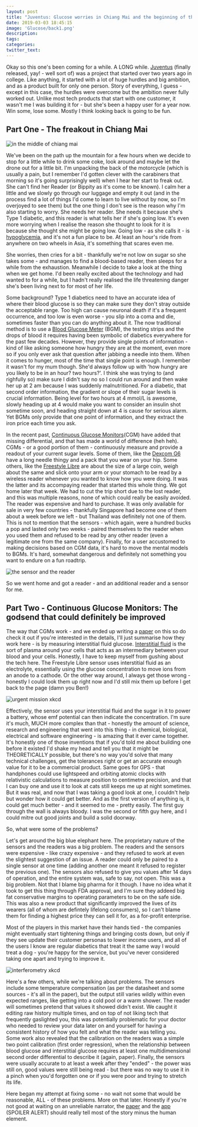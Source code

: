 ```yaml
---
layout: post
title: "Juventus: Glucose worries in Chiang Mai and the beginning of the biggest brownie point scheme ever"
date: 2019-03-03 18:45:15
image: 'Glucose/back1.png'
description:
tags:
categories:
twitter_text:
---
```


Okay so this one's been coming for a while. A LONG while. [Juventus](https://play.google.com/store/apps/details?id=com.juventus.app) (finally released, yay! - well sort of) was a project that started over two years ago in college. Like anything, it started with a lot of huge hurdles and big ambition, and as a product built for only one person. Story of everything, I guess - except in this case, the hurdles were overcome but the ambition never fully worked out. Unlike most tech products that start with one customer, it wasn't me I was building it for - but she's been a happy user for a year now. Win some, lose some. Mostly I think looking back is going to be fun.

## Part One - The freakout in Chiang Mai

![in the middle of chiang mai]({{site.url}}/assets/img/Glucose/chiangmai.png)

We've been on the path up the mountain for a few hours when we decide to stop for a little while to drink some coke, look around and maybe let the drone out for a little bit. I'm unpacking the back of the motorcycle (which is usually a pain, but I remember I'd gotten clever with the carabiners that morning so it's going surprisingly well) when I hear her start to freak out. She can't find her Reader (or Bippity as it's come to be known). I calm her a little and we slowly go through our luggage and empty it out (and in the process find a lot of things I'd come to learn to live without by now, so I'm overjoyed to see them) but the one thing I don't see is the reason why I'm also starting to worry. She needs her reader. She needs it because she's Type 1 diabetic, and this reader is what tells her if she's going low. It's even more worrying when I realise the reason she thought to look for it is because she thought she might be going low. Going low - as she calls it - is [hypoglycemia](https://en.wikipedia.org/wiki/Hypoglycemia), and it's not a fun place to be. At least an hour's ride from anywhere on two wheels in Asia, it's something that scares even me. 

She worries, then cries for a bit - thankfully we're not low on sugar so she takes some - and manages to find a blood-based reader, then sleeps for a while from the exhaustion. Meanwhile I decide to take a look at the thing when we get home. I'd been really excited about the technology and had wanted to for a while, but I hadn't really realised the life threatening danger she's been living next to for most of her life. 

Some background? Type 1 diabetics need to have an accurate idea of where their blood glucose is so they can make sure they don't stray outside the acceptable range. Too high can cause neuronal death if it's a frequent occurrence, and too low is even worse - you slip into  a coma and die, sometimes faster than you can do anything about it. The now traditional method is to use a [Blood Glucose Meter](https://en.wikipedia.org/wiki/Glucose_meter) (BGM), the testing strips and the drops of blood it requires having been symbolic of diabetics everywhere for the past few decades. However, they provide single points of information - kind of like asking someone how hungry they are at the moment, even more so if you only ever ask that question after jabbing a needle into them. When it comes to hunger, most of the time that single point is enough. I remember it wasn't for my mum though. She'd always follow up with 'how hungry are you likely to be in an hour? two hours?'. I think she was trying to (and righfully so) make sure I didn't say no so I could run around and then wake her up at 2 am because I was suddenly malnutritioned. For a diabetic, that second order information, the gradient or slope of their sugar levels is crucial information. Being level for two hours at 4 mmol/L is awesome, slowly heading up at 4 would make you want to consider an insulin shot sometime soon, and heading straight down at 4 is cause for serious alarm. Yet BGMs only provide that one point of information, and they extract the iron price each time you ask.

In the recent past, [Continuous Glucose Monitors](https://en.wikipedia.org/wiki/Continuous_glucose_monitor)(CGM) have added that missing differential, and that has made a world of difference (heh heh). CGMs - or a good portion of them - continuously measure and provide a readout of your current sugar levels. Some of them, like the [Dexcom G6](https://www.cnbc.com/2018/05/12/dexcom-g6-review-a-cgm-that-doesnt-require-finger-pricks.html) have a long needle thingy and a pack that you wear on your hip. Some others, like the [Freestyle Libre](https://freestylelibre.com.sg/) are about the size of a large coin, weigh about the same and slick onto your arm or your stomach to be read by a wireless reader whenever you wanted to know how you were doing. It was the latter and its accompaying reader that started this whole thing. We got home later that week. We had to cut the trip short due to the lost reader, and this was multiple reasons, none of which could really be easily avoided. The reader was expensive and hard to purchase. It was only available for sale in very few countries - thankfully Singapore had become one of them about a week before we left - but Thailand was definitely not one of them. This is not to mention that the sensors - which again, were a hundred bucks a pop and lasted only two weeks - paired themselves to the reader when you used them and refused to be read by any other reader (even a legitimate one from the same company). Finally, for a user accustomed to making decisions based on CGM data, it's hard to move the mental models to BGMs. It's hard, somewhat dangerous and definitely not something you want to endure on a fun roadtrip.

![the sensor and the reader]({{site.url}}/assets/img/Glucose/fsl.png)

So we went home and got a reader - and an additional reader and a sensor for me.

## Part Two - Continuous Glucose Monitors: The godsend that could definitely be improved

The way that CGMs work - and we ended up writing a [paper]({{site.url}}/assets/docs/Glucose/CGMStudy.pdf) on this so do check it out if you're interested in the details, I'll just summarise how they work here - is by measuring interstitial fluid glucose. [Interstitial fluid](https://en.wikipedia.org/wiki/Extracellular_fluid#Interstitial_fluid) is the sort of plasma around your cells that acts as an intermediary between your blood and your cells. Honestly, I have to keep myself from gushing about the tech here. The Freestyle Libre sensor uses interstitial fluid as an electrolyte, essentially using the glucose concentration to move ions from an anode to a cathode. Or the other way around, I always get those wrong - honestly I could look them up right now and I'd still mix them up before I get back to the page (damn you Ben!)

![urgent mission xkcd]({{site.url}}/assets/img/Glucose/urgent_mission.png)

Effectively, the sensor uses your interstitial fluid and the sugar in it to power a battery, whose emf potential can then indicate the concentration. I'm sure it's much, MUCH more complex than that - honestly the amount of science, research and engineering that went into this thing - in chemical, biological, electrical and software engineering - is amazing that it ever came together. It's honestly one of those inventions that if you'd told me about building one before it existed I'd shake my head and tell you that it might be THEORETICALLY possible, but there's no way you'd solve that many technical challenges, get the tolerances right or get an accurate enough value for it to be a commercial product. Same goes for GPS - that handphones could use lightspeed and orbiting atomic clocks with relativistic calculations to measure position to centimetre precision, and that I can buy one and use it to look at cats still keeps me up at night sometimes. But it was real, and now that I was taking a good look at one, I couldn't help but wonder how it could get better. And as the first version of anything is, it could get much better - and it seemed to me - pretty easily. The first guy through the wall is always bloody. I was the second or fifth guy here, and I could mitre out good joints and build a solid doorway.

So, what were some of the problems? 

Let's get around the big blue elephant here. The proprietary nature of the sensors and the readers was a big problem. The readers and the sensors were expensive - like crazy expensive - and they refused to work at even the slightest suggestion of an issue. A reader could only be paired to a single sensor at one time (adding another one meant it refused to register the previous one). The sensors also refused to give you values after 14 days of operation, and the entire system was, safe to say, not open. This was a big problem. Not that I blame big pharma for it though. I have no idea what it took to get this thing through FDA approval, and I'm sure they addeed big fat conservative margins to operating parameters to be on the safe side. This was also a new product that significantly improved the lives of its wearers (all of whom are defintely lifelong consumers), so I can't blame them for finding a highest price they can sell it for, as a for-profit enterprise.

Most of the players in this market have their hands tied - the companies might eventually start tightening things and bringing costs down, but only if they see update their customer personas to lower income users, and all of the users I know are regular diabetics that treat it the same way I would treat a dog - you're happy for the service, but you've never considered taking one apart and trying to improve it.

![interferometry xkcd]({{site.url}}/assets/img/Glucose/interferometry.png)

Here's a few others, while we're talking about problems. The sensors include some temperature compensation (as per the datasheet and some sources - it's all in the paper), but the output still varies wildly within even expected ranges, like getting into a cold pool or a warm shower. The reader will sometimes pretend that values it showed didn't exist. We caught it editing raw history multiple times, and on top of not liking tech that frequently gaslighted you, this was potentially problematic for your doctor who needed to review your data later on and yourself for having a consistent history of how you felt and what the reader was telling you. Some work also revealed that the calibration on the readers was a simple two point calibration (first order regression), when the relationship between blood glucose and interstitial glucose requires at least one multidimensional second order differential to describe it (again, paper). Finally, the sensors were usually accurate to at least a week after they "ended" - the power was still on, good values were still being read - but there was no way to use it in a pinch when you'd forgotten one or if you were poor and trying to stretch its life.

Here began my attempt at fixing some - no wait not some that would be reasonable, ALL - of these problems. More on that later. Honestly if you're not good at waiting on an unreliable narrator, the [paper]({{site.url}}/assets/docs/Glucose/CGMStudy.pdf) and the [app](https://play.google.com/store/apps/details?id=com.juventus.app) (SPOILER ALERT) should really tell most of the story minus the human element.